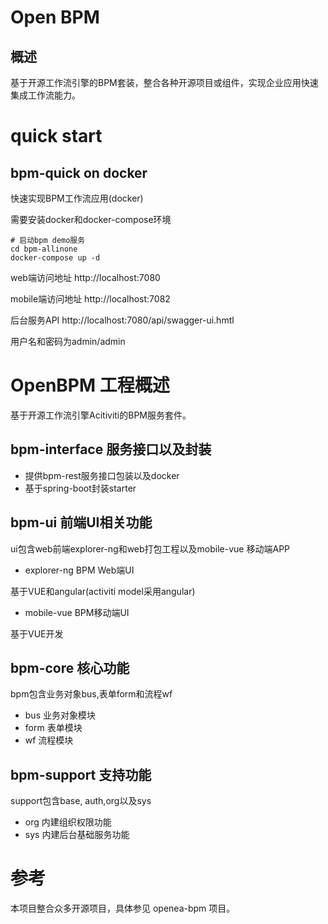 # Open BPM 
## 概述
基于开源工作流引擎的BPM套装，整合各种开源项目或组件，实现企业应用快速集成工作流能力。

# quick start

## bpm-quick on docker

快速实现BPM工作流应用(docker)

需要安装docker和docker-compose环境
```
# 启动bpm demo服务
cd bpm-allinone
docker-compose up -d
```

web端访问地址  http://localhost:7080

mobile端访问地址   http://localhost:7082

后台服务API  http://localhost:7080/api/swagger-ui.hmtl

用户名和密码为admin/admin


# OpenBPM 工程概述
基于开源工作流引擎Acitiviti的BPM服务套件。

## bpm-interface 服务接口以及封装
* 提供bpm-rest服务接口包装以及docker
* 基于spring-boot封装starter

## bpm-ui 前端UI相关功能
ui包含web前端explorer-ng和web打包工程以及mobile-vue 移动端APP

* explorer-ng BPM Web端UI

基于VUE和angular(activiti model采用angular)

* mobile-vue BPM移动端UI

基于VUE开发

## bpm-core 核心功能
bpm包含业务对象bus,表单form和流程wf
* bus 业务对象模块
* form 表单模块
* wf 流程模块

## bpm-support 支持功能
support包含base, auth,org以及sys
* org 内建组织权限功能
* sys 内建后台基础服务功能


# 参考
本项目整合众多开源项目，具体参见 openea-bpm 项目。


